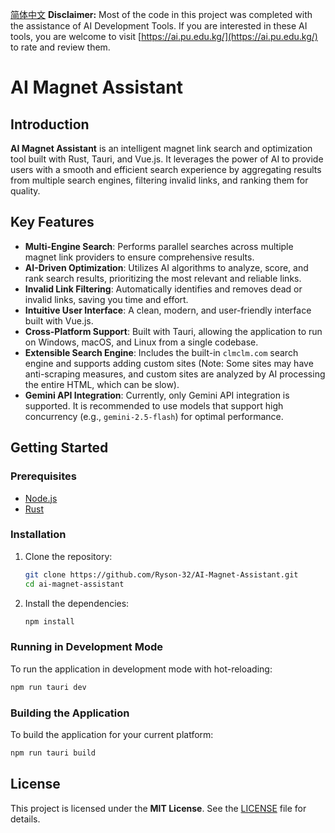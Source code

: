 [简体中文](README.zh-CN.md)
**Disclaimer:** Most of the code in this project was completed with the assistance of AI Development Tools. If you are interested in these AI tools, you are welcome to visit [https://ai.pu.edu.kg/](https://ai.pu.edu.kg/) to rate and review them.

# AI Magnet Assistant

## Introduction

**AI Magnet Assistant** is an intelligent magnet link search and optimization tool built with Rust, Tauri, and Vue.js. It leverages the power of AI to provide users with a smooth and efficient search experience by aggregating results from multiple search engines, filtering invalid links, and ranking them for quality.

## Key Features

-   **Multi-Engine Search**: Performs parallel searches across multiple magnet link providers to ensure comprehensive results.
-   **AI-Driven Optimization**: Utilizes AI algorithms to analyze, score, and rank search results, prioritizing the most relevant and reliable links.
-   **Invalid Link Filtering**: Automatically identifies and removes dead or invalid links, saving you time and effort.
-   **Intuitive User Interface**: A clean, modern, and user-friendly interface built with Vue.js.
-   **Cross-Platform Support**: Built with Tauri, allowing the application to run on Windows, macOS, and Linux from a single codebase.
-   **Extensible Search Engine**: Includes the built-in `clmclm.com` search engine and supports adding custom sites (Note: Some sites may have anti-scraping measures, and custom sites are analyzed by AI processing the entire HTML, which can be slow).
-   **Gemini API Integration**: Currently, only Gemini API integration is supported. It is recommended to use models that support high concurrency (e.g., `gemini-2.5-flash`) for optimal performance.

## Getting Started

### Prerequisites

-   [Node.js](https://nodejs.org/en/)
-   [Rust](https://www.rust-lang.org/tools/install)

### Installation

1.  Clone the repository:
    ```bash
    git clone https://github.com/Ryson-32/AI-Magnet-Assistant.git
    cd ai-magnet-assistant
    ```

2.  Install the dependencies:
    ```bash
    npm install
    ```

### Running in Development Mode

To run the application in development mode with hot-reloading:

```bash
npm run tauri dev
```

### Building the Application

To build the application for your current platform:

```bash
npm run tauri build
```

## License

This project is licensed under the **MIT License**. See the [LICENSE](LICENSE) file for details.
